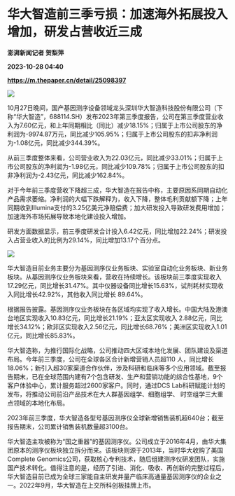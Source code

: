 # 华大智造前三季亏损：加速海外拓展投入增加，研发占营收近三成
**澎湃新闻记者 贺梨萍**

**2023-10-28 04:40**

**https://m.thepaper.cn/detail/25098397**

![](https://imagecloud.thepaper.cn/thepaper/image/276/27/505.jpg)

10月27日晚间，国产基因测序设备领域龙头深圳华大智造科技股份有限公司（下称“华大智造”，688114.SH）发布2023年第三季度报告，公司在第三季度营业收入为7.60亿元，和上年同期相比（同比）减少18.15%；归属于上市公司股东的净利润为-9974.87万元，同比减少105.95%；归属于上市公司股东的扣非净利润为-1.08亿元，同比减少344.39%。

从前三季度整体来看，公司营业收入为22.03亿元，同比减少33.01%；归属于上市公司股东的净利润为-1.98亿元，同比减少109.78%；归属于上市公司股东的扣非净利润为-2.43亿元，同比减少162.84%。

对于今年前三季度营收下降超三成，华大智造在报告中称，主要原因系同期自动化产品需求萎缩。净利润的大幅下跌解释为，收入下降，整体毛利贡献额下降；上年同期收到Illumina支付的3.25亿美元净赔偿费；加大研发投入导致研发费用增加；加速海外市场拓展导致本地化建设投入增加。

研发方面数据显示，前三季度研发合计投入6.42亿元，同比增加22.24%；研发投入占营业收入的比例为29.14%，同比增加13.17个百分点。

![](https://imagecloud.thepaper.cn/thepaper/image/276/27/504.jpg)

华大智造目前业务主要分为基因测序仪业务板块、实验室自动化业务板块、新业务板块。从基因测序仪业务板块来看，营收在持续增长。该板块前三季度实现收入17.29亿元，同比增长31.47%。其中仪器设备同比增长15.63%，试剂耗材实现收入同比增长42.92%，其他收入同比增长 89.64%。

根据报告披露。基因测序仪业务板块在各区域均实现了收入增长。中国大陆及港澳台地区实现收入10.83亿元，同比增长21.19%；亚太区实现收入 2.88亿元，同比增长34.12%；欧非区实现收入2.56亿元，同比增长68.76%；美洲区实现收入1.01亿元，同比增长85.83%。

华大智造称，为推行国际化战略，公司推动四大区域本地化发展、团队建设及渠道布局。今年前三季度，公司在全球各区合计新增营销人员超110 人，同比增长18.06%；新引入超30家渠道合作伙伴，涉及科研和临床等多个应用领域。截至报告期末，已在全球范围内建有7个包含研发、生产和营销功能的综合性基地，9个客户体验中心，累计服务超过2600家客户。同时，通过DCS Lab科研赋能计划的发布，将推动公司前沿产品技术在大人群基因组学、细胞组学、 时空组学三大重点领域的本地化布局。

2023年前三季度，华大智造各型号基因测序仪全球新增销售装机超640台；截至报告期末，公司累计销售装机数量超3100台。

华大智造主攻被称为“国之重器”的基因测序仪。公司成立于2016年4月，由华大集团原本的测序仪板块独立拆分而来。该板块则源于2013年，当时华大收购了美国Complete Genomics公司，获取核心专利技术，随后组建测序仪研发团队，实施国产技术转化。值得注意的是，经历了引进、消化、吸收、再创新的完整过程后，华大智造目前已成为全球三家能自主研发并量产临床高通量基因测序仪的企业之一。2022年9月，华大智造在上交所科创板挂牌上市。